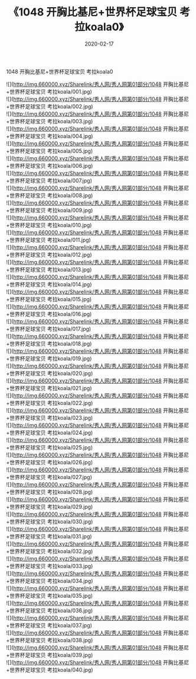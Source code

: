 ﻿---
layout: post
title:  《1048 开胸比基尼+世界杯足球宝贝 考拉koala0》
date:   2020-02-17
img: http://img.660000.xyz/Sharelink/秀人网/秀人网第01部分/1048 开胸比基尼+世界杯足球宝贝 考拉koala0/000.jpg
categories: [美女, 清纯, 唯美]
---

1048 开胸比基尼+世界杯足球宝贝 考拉koala0

  ![](http://img.660000.xyz/Sharelink/秀人网/秀人网第01部分/1048 开胸比基尼+世界杯足球宝贝 考拉koala/001.jpg) <br> ![](http://img.660000.xyz/Sharelink/秀人网/秀人网第01部分/1048 开胸比基尼+世界杯足球宝贝 考拉koala/002.jpg) <br> ![](http://img.660000.xyz/Sharelink/秀人网/秀人网第01部分/1048 开胸比基尼+世界杯足球宝贝 考拉koala/003.jpg) <br> ![](http://img.660000.xyz/Sharelink/秀人网/秀人网第01部分/1048 开胸比基尼+世界杯足球宝贝 考拉koala/004.jpg) <br> ![](http://img.660000.xyz/Sharelink/秀人网/秀人网第01部分/1048 开胸比基尼+世界杯足球宝贝 考拉koala/005.jpg) <br> ![](http://img.660000.xyz/Sharelink/秀人网/秀人网第01部分/1048 开胸比基尼+世界杯足球宝贝 考拉koala/006.jpg) <br> ![](http://img.660000.xyz/Sharelink/秀人网/秀人网第01部分/1048 开胸比基尼+世界杯足球宝贝 考拉koala/007.jpg) <br> ![](http://img.660000.xyz/Sharelink/秀人网/秀人网第01部分/1048 开胸比基尼+世界杯足球宝贝 考拉koala/008.jpg) <br> ![](http://img.660000.xyz/Sharelink/秀人网/秀人网第01部分/1048 开胸比基尼+世界杯足球宝贝 考拉koala/009.jpg) <br> ![](http://img.660000.xyz/Sharelink/秀人网/秀人网第01部分/1048 开胸比基尼+世界杯足球宝贝 考拉koala/010.jpg) <br> ![](http://img.660000.xyz/Sharelink/秀人网/秀人网第01部分/1048 开胸比基尼+世界杯足球宝贝 考拉koala/011.jpg) <br> ![](http://img.660000.xyz/Sharelink/秀人网/秀人网第01部分/1048 开胸比基尼+世界杯足球宝贝 考拉koala/012.jpg) <br> ![](http://img.660000.xyz/Sharelink/秀人网/秀人网第01部分/1048 开胸比基尼+世界杯足球宝贝 考拉koala/013.jpg) <br> ![](http://img.660000.xyz/Sharelink/秀人网/秀人网第01部分/1048 开胸比基尼+世界杯足球宝贝 考拉koala/014.jpg) <br> ![](http://img.660000.xyz/Sharelink/秀人网/秀人网第01部分/1048 开胸比基尼+世界杯足球宝贝 考拉koala/015.jpg) <br> ![](http://img.660000.xyz/Sharelink/秀人网/秀人网第01部分/1048 开胸比基尼+世界杯足球宝贝 考拉koala/016.jpg) <br> ![](http://img.660000.xyz/Sharelink/秀人网/秀人网第01部分/1048 开胸比基尼+世界杯足球宝贝 考拉koala/017.jpg) <br> ![](http://img.660000.xyz/Sharelink/秀人网/秀人网第01部分/1048 开胸比基尼+世界杯足球宝贝 考拉koala/018.jpg) <br> ![](http://img.660000.xyz/Sharelink/秀人网/秀人网第01部分/1048 开胸比基尼+世界杯足球宝贝 考拉koala/019.jpg) <br> ![](http://img.660000.xyz/Sharelink/秀人网/秀人网第01部分/1048 开胸比基尼+世界杯足球宝贝 考拉koala/020.jpg) <br> ![](http://img.660000.xyz/Sharelink/秀人网/秀人网第01部分/1048 开胸比基尼+世界杯足球宝贝 考拉koala/021.jpg) <br> ![](http://img.660000.xyz/Sharelink/秀人网/秀人网第01部分/1048 开胸比基尼+世界杯足球宝贝 考拉koala/022.jpg) <br> ![](http://img.660000.xyz/Sharelink/秀人网/秀人网第01部分/1048 开胸比基尼+世界杯足球宝贝 考拉koala/023.jpg) <br> ![](http://img.660000.xyz/Sharelink/秀人网/秀人网第01部分/1048 开胸比基尼+世界杯足球宝贝 考拉koala/024.jpg) <br> ![](http://img.660000.xyz/Sharelink/秀人网/秀人网第01部分/1048 开胸比基尼+世界杯足球宝贝 考拉koala/025.jpg) <br> ![](http://img.660000.xyz/Sharelink/秀人网/秀人网第01部分/1048 开胸比基尼+世界杯足球宝贝 考拉koala/026.jpg) <br> ![](http://img.660000.xyz/Sharelink/秀人网/秀人网第01部分/1048 开胸比基尼+世界杯足球宝贝 考拉koala/027.jpg) <br> ![](http://img.660000.xyz/Sharelink/秀人网/秀人网第01部分/1048 开胸比基尼+世界杯足球宝贝 考拉koala/028.jpg) <br> ![](http://img.660000.xyz/Sharelink/秀人网/秀人网第01部分/1048 开胸比基尼+世界杯足球宝贝 考拉koala/029.jpg) <br> ![](http://img.660000.xyz/Sharelink/秀人网/秀人网第01部分/1048 开胸比基尼+世界杯足球宝贝 考拉koala/030.jpg) <br> ![](http://img.660000.xyz/Sharelink/秀人网/秀人网第01部分/1048 开胸比基尼+世界杯足球宝贝 考拉koala/031.jpg) <br> ![](http://img.660000.xyz/Sharelink/秀人网/秀人网第01部分/1048 开胸比基尼+世界杯足球宝贝 考拉koala/032.jpg) <br> ![](http://img.660000.xyz/Sharelink/秀人网/秀人网第01部分/1048 开胸比基尼+世界杯足球宝贝 考拉koala/033.jpg) <br> ![](http://img.660000.xyz/Sharelink/秀人网/秀人网第01部分/1048 开胸比基尼+世界杯足球宝贝 考拉koala/034.jpg) <br> ![](http://img.660000.xyz/Sharelink/秀人网/秀人网第01部分/1048 开胸比基尼+世界杯足球宝贝 考拉koala/035.jpg) <br> ![](http://img.660000.xyz/Sharelink/秀人网/秀人网第01部分/1048 开胸比基尼+世界杯足球宝贝 考拉koala/036.jpg) <br> ![](http://img.660000.xyz/Sharelink/秀人网/秀人网第01部分/1048 开胸比基尼+世界杯足球宝贝 考拉koala/037.jpg) <br> ![](http://img.660000.xyz/Sharelink/秀人网/秀人网第01部分/1048 开胸比基尼+世界杯足球宝贝 考拉koala/038.jpg) <br> ![](http://img.660000.xyz/Sharelink/秀人网/秀人网第01部分/1048 开胸比基尼+世界杯足球宝贝 考拉koala/039.jpg) <br> ![](http://img.660000.xyz/Sharelink/秀人网/秀人网第01部分/1048 开胸比基尼+世界杯足球宝贝 考拉koala/040.jpg) <br>